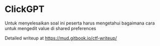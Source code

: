 # ClickGPT

Untuk menyelesaikan soal ini peserta harus mengetahui bagaimana cara untuk mengedit value di shared preferences

Detailed writeup at https://mud.gitbook.io/ctf-writeup/